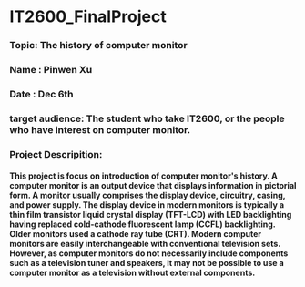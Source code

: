 # IT2600_FinalProject
### Topic: The history of computer monitor
### Name : Pinwen Xu
### Date : Dec 6th
### target audience: The student who take IT2600, or the people who have interest on computer monitor.
### Project Descripition:
#### This project is focus on introduction of computer monitor's history. A computer monitor is an output device that displays information in pictorial form. A monitor usually comprises the display device, circuitry, casing, and power supply. The display device in modern monitors is typically a thin film transistor liquid crystal display (TFT-LCD) with LED backlighting having replaced cold-cathode fluorescent lamp (CCFL) backlighting. Older monitors used a cathode ray tube (CRT). Modern computer monitors are easily interchangeable with conventional television sets. However, as computer monitors do not necessarily include components such as a television tuner and speakers, it may not be possible to use a computer monitor as a television without external components.
